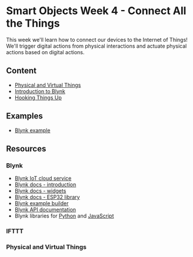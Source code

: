 
# Smart Objects Week 4 - Connect All the Things

This week we'll learn how to connect our devices to the Internet of Things!
We'll trigger digital actions from physical interactions and actuate physical actions based on digital actions.

## Content
- [Physical and Virtual Things]()
- [Introduction to Blynk]()
- [Hooking Things Up]()

## Examples 
- [Blynk example](https://github.com/BarakChamo/SVA-Smart-Objects/tree/main/w4-connect-all-the-things/1-basic-blynk_)

## Resources
### Blynk
- [Blynk IoT cloud service]()
- [Blynk docs - introduction](http://docs.blynk.cc/)
- [Blynk docs - widgets](http://docs.blynk.cc/#widgets)
- [Blynk docs - ESP32 library](http://docs.blynk.cc/#blynk-firmware)
- [Blynk example builder](https://examples.blynk.cc/?board=ESP8266&shield=ESP8266%20WiFi&example=Widgets%2FTerminal)
- [Blynk API documentation](https://blynkapi.docs.apiary.io/#reference)
- Blynk libraries for [Python](https://github.com/blynkkk/lib-python) and [JavaScript](https://github.com/vshymanskyy/blynk-library-js)

### IFTTT

### Physical and Virtual Things

### 
